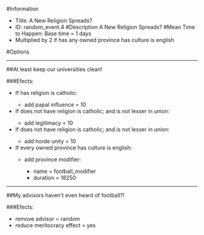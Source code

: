 #Information
 - Title: A New Religion Spreads?
 - ID: random_event.4
#Description
A New Religion Spreads?
#Mean Time to Happen:
Base time = 1 days
 - Multiplied by 2 if has any owned province has culture is english

#Options

___
##At least keep our universities clean!

###Efects:<ul><li>If has religion is catholic:</li><ul><li>add papal influence = 10</li></ul><li>If does not have religion is catholic; and  is not lesser in union:</li><ul><li>add legitimacy = 10</li></ul><li>If does not have religion is catholic; and  is not lesser in union:</li><ul><li>add horde unity = 10</li></ul><li>If every owned province has culture is english:</li><ul><li>add province modifier:</li><ul><li>name = football_modifier</li><li>duration = 18250</li></ul></ul></ul>

___
##My advisors haven't even heard of football?!

###Efects:<ul><li>remove advisor = random</li><li>reduce meritocracy effect = yes</li></ul>
